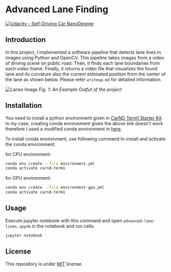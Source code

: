 # Advanced Lane Finding
[![Udacity - Self-Driving Car NanoDegree](https://s3.amazonaws.com/udacity-sdc/github/shield-carnd.svg)](http://www.udacity.com/drive)

Introduction
---

In this project, I implemented a software pipeline that detects lane lines in images using Python and OpenCV. This pipeline takes images from a video of driving scene on public road. Then, it finds each lane boundaries from each video frame. Finally, it returns a video file that visualizes the found lane and its curvature also the current estimated position from the center of the lane as shown below. Please refer `writeup.md` for detailed information.

![Lanes Image](./examples/example_output.jpg)
*Fig. 1: An Example Outfut of the project*

Installation
---

You need to install a python environment given in [CarND Term1 Starter Kit](https://github.com/udacity/CarND-Term1-Starter-Kit).
In my case, creating conda environment given the above link doesn't work therefore I used a modified conda environment in [here](https://github.com/udacity/CarND-Term1-Starter-Kit/pull/119/commits).

To install conda environment, use following command to install and activate the conda environment.

for CPU environment:
```bash
conda env create --file environment.yml
conda activate carnd-term1
```

for GPU environment:
```bash
conda env create --file environment-gpu.yml
conda activate carnd-term1
```

Usage
---
Execute jupyter notebook with this command and open `advanced-lane-lines.ipynb` in the notebook and run cells.
```bash
jupyter notebook
```

License
---

This repository is under [MIT](https://choosealicense.com/licenses/mit/) license.